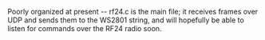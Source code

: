 Poorly organized at present -- rf24.c is the main file; it receives
frames over UDP and sends them to the WS2801 string, and will
hopefully be able to listen for commands over the RF24 radio soon.